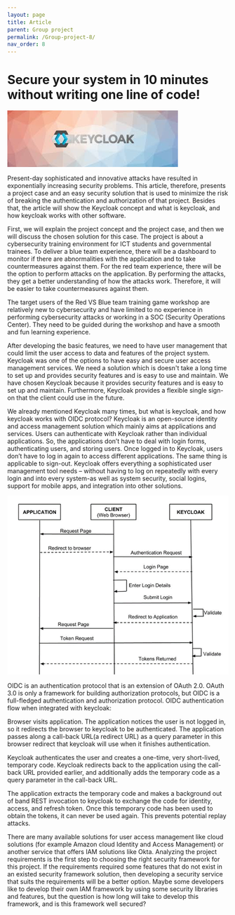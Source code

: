 ```yaml
---
layout: page
title: Article
parent: Group project
permalink: /Group-project-8/
nav_order: 8
---
```

# Secure your system in 10 minutes without writing one line of code!

![img_1.png](img_1.png)

Present-day sophisticated and innovative attacks have resulted in exponentially increasing security problems. This article, therefore, presents a project case and an easy security solution that is used to minimize the risk of breaking the authentication and authorization of that project. Besides that, the article will show the Keycloak concept and what is keycloak, and how keycloak works with other software.


First, we will explain the project concept and the project case, and then we will discuss the chosen solution for this case. The project is about a cybersecurity training environment for ICT students and governmental trainees. To deliver a blue team experience, there will be a dashboard to monitor if there are abnormalities with the application and to take countermeasures against them. For the red team experience, there will be the option to perform attacks on the application. By performing the attacks, they get a better understanding of how the attacks work. Therefore, it will be easier to take countermeasures against them.

The target users of the Red VS Blue team training game workshop are relatively new to cybersecurity and have limited to no experience in performing cybersecurity attacks or working in a SOC (Security Operations Center). They need to be guided during the workshop and have a smooth and fun learning experience.

After developing the basic features, we need to have user management that could limit the user access to data and features of the project system. Keycloak was one of the options to have easy and secure user access management services. We need a solution which is doesn't take a long time to set up and provides security features and is easy to use and maintain. We have chosen Keycloak because it provides security features and is easy to set up and maintain. Furthermore, Keycloak provides a flexible single sign-on that the client could use in the future.

We already mentioned Keycloak many times, but what is keycloak, and how keycloak works with OIDC protocol? Keycloak is an open-source identity and access management solution which mainly aims at applications and services. Users can authenticate with Keycloak rather than individual applications. So, the applications don’t have to deal with login forms, authenticating users, and storing users. Once logged in to Keycloak, users don’t have to log in again to access different applications. The same thing is applicable to sign-out. Keycloak offers everything a sophisticated user management tool needs – without having to log on repeatedly with every login and into every system-as well as system security, social logins, support for mobile apps, and integration into other solutions.

![img_12.png](img_12.png)

OIDC is an authentication protocol that is an extension of OAuth 2.0. OAuth 3.0 is only a framework for building authorization protocols, but OIDC is a full-fledged authentication and authorization protocol. OIDC authentication flow when integrated with keycloak:

Browser visits application. The application notices the user is not logged in, so it redirects the browser to keycloak to be authenticated. The application passes along a call-back URL(a redirect URL) as a query parameter in this browser redirect that keycloak will use when it finishes authentication.

Keycloak authenticates the user and creates a one-time, very short-lived, temporary code. Keycloak redirects back to the application using the call-back URL provided earlier, and additionally adds the temporary code as a query parameter in the call-back URL.

The application extracts the temporary code and makes a background out of band REST invocation to keycloak to exchange the code for identity, access, and refresh token. Once this temporary code has been used to obtain the tokens, it can never be used again. This prevents potential replay attacks.


There are many available solutions for user access management like cloud solutions (for example Amazon cloud Identity and Access Management) or another service that offers IAM solutions like Okta. Analyzing the project requirements is the first step to choosing the right security framework for this project. If the requirements required some features that do not exist in an existed security framework solution, then developing a security service that suits the requirements will be a better option. Maybe some developers like to develop their own IAM framework by using some security libraries and features, but the question is how long will take to develop this framework, and is this framework well secured?